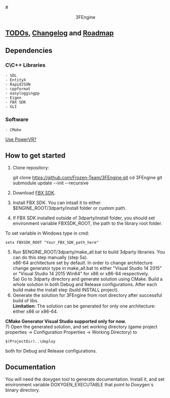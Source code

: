 #<div style="text-align:center">3FEngine</div>
## [TODOs](https://github.com/Frozen-Team/3FEngine/blob/master/TODO.md),  [Changelog](https://github.com/Frozen-Team/3FEngine/blob/master/CHANGELOG.md) and [Roadmap](https://github.com/Frozen-Team/3FEngine/blob/master/ROADMAP.md)
## Dependencies
### C\C++ Libraries
    - SDL
    - EntityX
    - RapidJSON
    - cppformat
    - easyloggingpp
    - Eigen
    - FBX SDK
    - GLI
### Software
    - CMake
[Use PowerVR?](http://community.imgtec.com/developers/powervr/offline-installers/)

## How to get started 
1) Clone repository:

    git clone https://github.com/Frozen-Team/3FEngine.git
    cd 3FEngine
    git submodule update --init --recursive
2) Download [FBX SDK](http://usa.autodesk.com/adsk/servlet/pc/item?id=24746731&siteID=123112).  
3) Install FBX SDK. You can intsall it to either $ENGINE_ROOT/3dparty/install folder or custom path.  
4) If FBX SDK installed outside of 3dparty/install folder, you should set environment variable FBXSDK_ROOT, the path to the library root folder.  

To set variable in Windows type in cmd:

    setx FBXSDK_ROOT "Your_FBX_SDK_path_here"

5) Run $ENGINE_ROOT/3dparty/make_all.bat to build 3dparty libraries. You can do this step manually (step 5a).  
x86-64 architecture set by default. In order to change architecture change generator type in make_all.bat to either "Visual Studio 14 2015" or "Visual Studio 14 2015 Win64" for x86 or x86-64 respectively.  
5a) Go to 3dparty directory and generate solution using CMake. Build a whole solution in both Debug and Release configurations. After each build make the install step (build INSTALL project).  
6) Generate the solution for 3FEngine from root directory after successful build of libs.  
**Limitation**:
The solution can be generated for only one architecture: either x86 or x86-64.  

**CMake Generator Visual Studio supported only for now.**  
7) Open the generated solution, and set working directory (game project properties -> Configuration Properties -> Working Directory) to 

    $(ProjectDir)..\deploy
both for Debug and Release configurations.

## Documentation
You will need the doxygen tool to generate documentation. Install it, and set environment variable DOXYGEN_EXECUTABLE that point to Doxygen`s binary directory.